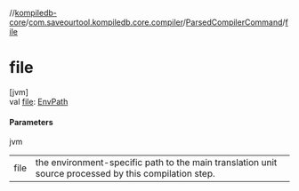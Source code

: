 //[kompiledb-core](../../../index.md)/[com.saveourtool.kompiledb.core.compiler](../index.md)/[ParsedCompilerCommand](index.md)/[file](file.md)

# file

[jvm]\
val [file](file.md): [EnvPath](../../com.saveourtool.kompiledb.core/-env-path/index.md)

#### Parameters

jvm

| | |
|---|---|
| file | the environment-specific path to the main translation unit source processed by this compilation step. |
